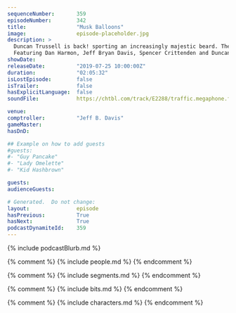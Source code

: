 ```yaml
---
sequenceNumber:       359
episodeNumber:        342
title:                "Musk Balloons"
image:                episode-placeholder.jpg
description: >
  Duncan Trussell is back! sporting an increasingly majestic beard. The show dives deep into America's hot button topics like prolapses, space travel and DNA filled balloons. 
  Featuring Dan Harmon, Jeff Bryan Davis, Spencer Crittenden and Duncan Trussell.
showDate:             
releaseDate:          "2019-07-25 10:00:00Z"
duration:             "02:05:32"
isLostEpisode:        false
isTrailer:            false
hasExplicitLanguage:  false
soundFile:            https://chtbl.com/track/E2288/traffic.megaphone.fm/STA8654146349.mp3

venue:                
comptroller:          "Jeff B. Davis"
gameMaster:           
hasDnD:               

## Example on how to add guests
#guests:
#- "Guy Pancake"
#- "Lady Omelette"
#- "Kid Hashbrown"

guests:
audienceGuests:

# Generated.  Do not change:
layout:               episode
hasPrevious:          True
hasNext:              True
podcastDynamiteId:    359
---
```


{% include podcastBlurb.md %}

{% comment %}
{% include people.md %}
{% endcomment %}

{% comment %}
{% include segments.md %}
{% endcomment %}

{% comment %}
{% include bits.md %}
{% endcomment %}

{% comment %}
{% include characters.md %}
{% endcomment %}
